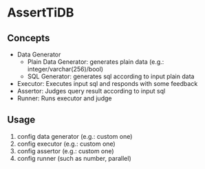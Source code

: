 # AssertTiDB


## Concepts

+ Data Generator
  + Plain Data Generator: generates plain data (e.g.: integer/varchar(256)/bool)
  + SQL Generator: generates sql according to input plain data
+ Executor: Executes input sql and responds with some feedback
+ Assertor: Judges query result according to input sql
+ Runner: Runs executor and judge

## Usage

1. config data generator (e.g.: custom one)
2. config executor (e.g.: custom one)
3. config assertor (e.g.: custom one)
4. config runner (such as number, parallel)